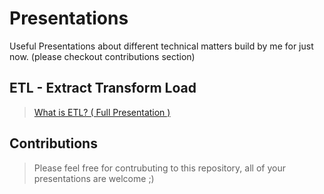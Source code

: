 # Presentations
Useful Presentations about different technical matters build by me for just now. (please checkout contributions section)

## ETL - Extract Transform Load

> [What is ETL? ( Full Presentation )](https://github.com/rnglab/presentations/tree/master/etl)

## Contributions
> Please feel free for contrubuting to this repository, all of your presentations are welcome ;)
